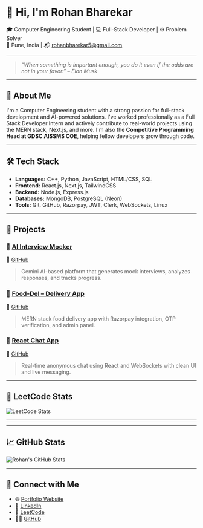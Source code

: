 # 👋 Hi, I'm Rohan Bharekar

🎓 Computer Engineering Student | 💻 Full-Stack Developer | ⚙️ Problem Solver  
📍 Pune, India | 📬 rohanbharekar5@gmail.com

---

> _“When something is important enough, you do it even if the odds are not in your favor.” – Elon Musk_

---

## 🧠 About Me

I'm a Computer Engineering student with a strong passion for full-stack development and AI-powered solutions. I've worked professionally as a Full Stack Developer Intern and actively contribute to real-world projects using the MERN stack, Next.js, and more. I'm also the **Competitive Programming Head at GDSC AISSMS COE**, helping fellow developers grow through code.

---

## 🛠️ Tech Stack

- **Languages:** C++, Python, JavaScript, HTML/CSS, SQL
- **Frontend:** React.js, Next.js, TailwindCSS
- **Backend:** Node.js, Express.js
- **Databases:** MongoDB, PostgreSQL (Neon)
- **Tools:** Git, GitHub, Razorpay, JWT, Clerk, WebSockets, Linux

---

## 🚀 Projects

### 🎤 [AI Interview Mocker](https://ai-interview-mocker-lovat.vercel.app/)  
🔗 [GitHub](https://github.com/rohan-bharekar-31/AI-Interview-Mocker)  
> Gemini AI-based platform that generates mock interviews, analyzes responses, and tracks progress.

### 🍔 [Food-Del – Delivery App](https://food-delivery-frontend-7i1i.onrender.com/)  
🔗 [GitHub](https://github.com/rohan-bharekar-31/Food-Delivery)  
> MERN stack food delivery app with Razorpay integration, OTP verification, and admin panel.

### 💬 [React Chat App](https://simple-chat-application-client.onrender.com/)  
🔗 [GitHub](https://github.com/rohan-bharekar-31/Simple-Chat-Application)  
> Real-time anonymous chat using React and WebSockets with clean UI and live messaging.

---

## 🧠 LeetCode Stats

![LeetCode Stats](https://leetcard.jacoblin.cool/rohanbharekar5?ext=contest)

---
---

## 📈 GitHub Stats

![Rohan's GitHub Stats](https://github-readme-stats.vercel.app/api?username=rohan-bharekar-31&show_icons=true&theme=radical)

---

## 🔗 Connect with Me

- 🌐 [Portfolio Website](https://rohan-bharekar-31.github.io/Portfolio/)
- 💼 [LinkedIn](https://www.linkedin.com/in/rohan-bharekar-04a1aa258/)
- 🧠 [LeetCode](https://leetcode.com/u/rohanbharekar5/)
- 🧑‍💻 [GitHub](https://github.com/rohan-bharekar-31)

